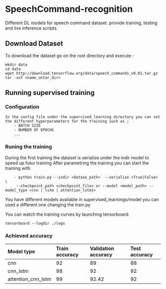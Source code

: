 # SpeechCommand-recognition
Different DL models for speech command dataset. provide training, testing and live inference scripts.

## Download Dataset
To download the dataset go on the root directory and execute :

    mkdir data
    cd data
    wget http://download.tensorflow.org/data/speech_commands_v0.01.tar.gz
    tar -xvf <name_untar_dir>
    
    
## Running supervised training 
### Configuration

    In the config file under the supervised_learning directory you can set the different hyperparameters for the training such as ;
        - BATCH SIZE
        - NUMBER OF EPOCHS
        ...
        
### Runing the training
During the first training the dataset is serialize under the indir model to speed up futur training
After parametring the training you can start the training with 
        
        - python train.py --indir <datase_path>  --serialize <True|False> \
         --checkpoint_path <checkpoint_file> or --model <model_path> --model_type <cnn | lstm | attention_lstm}>
         
You have different models available in supervised_learnings/model you can used a different one changing the train.py


You can watch the training curves by launching tensorboard:

    tensorboard --logdir ./logs
    
### Achieved accuracy

| Model type  | Train accuracy | Validation accuracy  | Test accuracy |
| :--- | :--- | :--- | :--- |
| cnn  | 92  | 89  | 88  |
| cnn_lstm | 98  | 92  | 92  |
| attention_cnn_lstm | 99  | 92.42 |92 |

